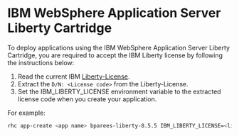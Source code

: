 IBM WebSphere Application Server Liberty Cartridge
==================================================

To deploy applications using the IBM WebSphere Application Server Liberty Cartridge, you are required to accept the IBM Liberty license by following the instructions below:

1. Read the current IBM [Liberty-License][].
2. Extract the `D/N: <License code>` from the Liberty-License.
3. Set the IBM_LIBERTY_LICENSE environment variable to the extracted license code when you create your application.

For example:

```bash
rhc app-create <app name> bparees-liberty-8.5.5 IBM_LIBERTY_LICENSE=<liberty license code>
```

[Liberty-License]: http://public.dhe.ibm.com/ibmdl/export/pub/software/websphere/wasdev/downloads/wlp/8.5.5.1/lafiles/runtime//en.html